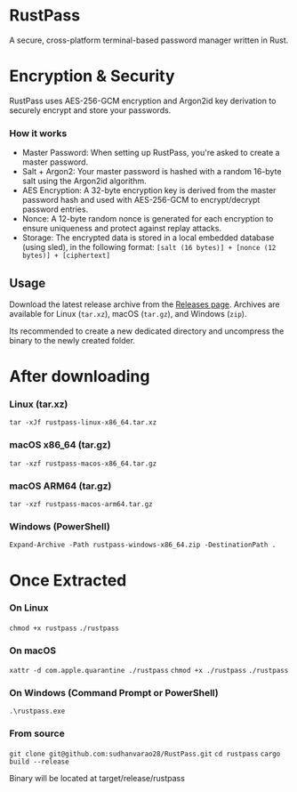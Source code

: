 # RustPass

A secure, cross-platform terminal-based password manager written in Rust.

# Encryption & Security

RustPass uses AES-256-GCM encryption and Argon2id key derivation to securely encrypt and store your passwords.

### How it works
- Master Password: When setting up RustPass, you're asked to create a master password.
- Salt + Argon2: Your master password is hashed with a random 16-byte salt using the Argon2id algorithm.
- AES Encryption: A 32-byte encryption key is derived from the master password hash and used with AES-256-GCM to encrypt/decrypt password entries.
- Nonce: A 12-byte random nonce is generated for each encryption to ensure uniqueness and protect against replay attacks.
- Storage: The encrypted data is stored in a local embedded database (using sled), in the following format:
```[salt (16 bytes)] + [nonce (12 bytes)] + [ciphertext]```

## Usage

Download the latest release archive from the [Releases page](https://github.com/sudhanvarao28/RustPass/releases). Archives are available for Linux (`tar.xz`), macOS (`tar.gz`), and Windows (`zip`).

Its recommended to create a new dedicated directory and uncompress the binary to the newly created folder.


# After downloading


### Linux (tar.xz)
``` tar -xJf rustpass-linux-x86_64.tar.xz ```

### macOS x86_64 (tar.gz)
```tar -xzf rustpass-macos-x86_64.tar.gz```

### macOS ARM64 (tar.gz)
```tar -xzf rustpass-macos-arm64.tar.gz```

### Windows (PowerShell)
```Expand-Archive -Path rustpass-windows-x86_64.zip -DestinationPath .```


# Once Extracted

### On Linux
```chmod +x rustpass```
```./rustpass```

### On macOS
```xattr -d com.apple.quarantine ./rustpass```
```chmod +x ./rustpass```
```./rustpass```

### On Windows (Command Prompt or PowerShell)
```.\rustpass.exe```


### From source
```git clone git@github.com:sudhanvarao28/RustPass.git```
```cd rustpass```
```cargo build --release```

Binary will be located at target/release/rustpass

